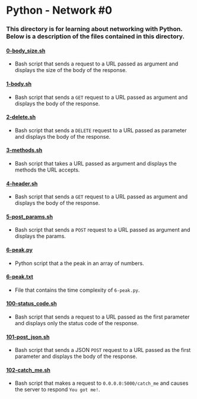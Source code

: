 # Python - Network #0
### This directory is for learning about networking with Python. Below is a description of the files contained in this directory.

#### [0-body_size.sh](./0-body_size.sh)
* Bash script that sends a request to a URL passed as argument and displays the size of the body of the response.

#### [1-body.sh](./1-body.sh)
* Bash script that sends a `GET` request to a URL passed as argument and displays the body of the response.

#### [2-delete.sh](./2-delete.sh)
* Bash script that sends a `DELETE` request to a URL passed as parameter and displays the body of the response.

#### [3-methods.sh](./3-methods.sh)
* Bash script that takes a URL passed as argument and displays the methods the URL accepts.

#### [4-header.sh](./4-header.sh)
* Bash script that sends a `GET` request to a URL passed as argument and displays the body of the response.

#### [5-post_params.sh](./5-post_params.sh)
* Bash script that sends a `POST` request to a URL passed as argument and displays the params.

#### [6-peak.py](./6-peak.py)
* Python script that a the peak in an array of numbers.

#### [6-peak.txt](./6-peak.txt)
* File that contains the time complexity of `6-peak.py`.

#### [100-status_code.sh](./100-status_code.sh)
* Bash script that sends a request to a URL passed as the first parameter and displays only the status code of the response.

#### [101-post_json.sh](./101-post_json.sh)
* Bash script that sends a JSON `POST` request to a URL passed as the first parameter and displays the body of the response.

#### [102-catch_me.sh](./102-catch_me.sh)
* Bash script that makes a request to `0.0.0.0:5000/catch_me` and causes the server to respond `You got me!`.
